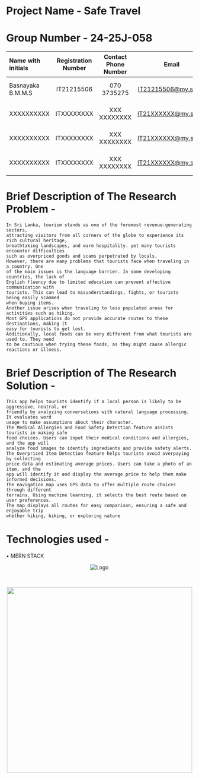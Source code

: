 

# Project Name - Safe Travel
# Group Number - 24-25J-058
| Name with initials | Registration Number | Contact Phone Number | Email                 | Badge         |
| :---               |     :---:           |          :---:       |         :---:         |       :---:   |
| Basnayaka B.M.M.S  | IT21215506          | 070 3735275          | IT21215506@my.sliit.lk| ![visitor badge](https://custom-icon-badges.demolab.com/badge/⭐-Leader-red)     |
| XXXXXXXXXX         | ITXXXXXXXX          | XXX XXXXXXXX         | IT21XXXXXX@my.sliit.lk| ![visitor badge](https://custom-icon-badges.demolab.com/badge/⭐-Member-green)   |
| XXXXXXXXXX         | ITXXXXXXXX          | XXX XXXXXXXX         | IT21XXXXXX@my.sliit.lk| ![visitor badge](https://custom-icon-badges.demolab.com/badge/⭐-Member-green)   |
| XXXXXXXXXX         | ITXXXXXXXX          | XXX XXXXXXXX         | IT21XXXXXX@my.sliit.lk| ![visitor badge](https://custom-icon-badges.demolab.com/badge/⭐-Member-green)   |                     


# Brief Description of  The Research Problem -
```
In Sri Lanka, tourism stands as one of the foremost revenue-generating sectors,
attracting visitors from all corners of the globe to experience its rich cultural heritage,
breathtaking landscapes, and warm hospitality. yet many tourists encounter difficulties
such as overpriced goods and scams perpetrated by locals.
However, there are many problems that tourists face when traveling in a country. One
of the main issues is the language barrier. In some developing countries, the lack of
English fluency due to limited education can prevent effective communication with
tourists. This can lead to misunderstandings, fights, or tourists being easily scammed
when buying items.
Another issue arises when traveling to less populated areas for activities such as hiking.
Most GPS applications do not provide accurate routes to these destinations, making it
easy for tourists to get lost.
Additionally, local foods can be very different from what tourists are used to. They need
to be cautious when trying these foods, as they might cause allergic reactions or illness.
```

# Brief Description of  The Research Solution -
```
This app helps tourists identify if a local person is likely to be aggressive, neutral, or
friendly by analyzing conversations with natural language processing. It evaluates word
usage to make assumptions about their character.
The Medical Allergies and Food Safety Detection feature assists tourists in making safe
food choices. Users can input their medical conditions and allergies, and the app will
analyze food images to identify ingredients and provide safety alerts.
The Overpriced Item Detection feature helps tourists avoid overpaying by collecting
price data and estimating average prices. Users can take a photo of an item, and the
app will identify it and display the average price to help them make informed decisions.
The navigation map uses GPS data to offer multiple route choices through different
terrains. Using machine learning, it selects the best route based on user preferences.
The map displays all routes for easy comparison, ensuring a safe and enjoyable trip
whether hiking, biking, or exploring nature

```

# Technologies used - 
• MERN STACK
<p align="center">
    <img src="https://www.educative.io/api/edpresso/shot/5266982947520512/image/6392882854363136" alt="Logo" >
</p>

<br>
 <p align="center">
<img src="https://user-images.githubusercontent.com/74038190/212749447-bfb7e725-6987-49d9-ae85-2015e3e7cc41.gif" width="500">
<p align="center">
